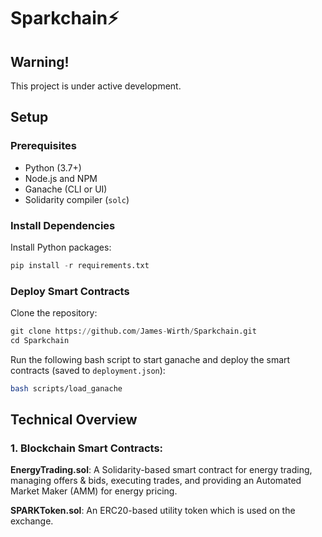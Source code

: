 # Sparkchain⚡

## Warning!

This project is under active development. 

## Setup

### Prerequisites

 - Python (3.7+)
 - Node.js and NPM
 - Ganache (CLI or UI)
 - Solidarity compiler (`solc`)

### Install Dependencies

Install Python packages:

```python
pip install -r requirements.txt
```

### Deploy Smart Contracts

Clone the repository:

```python
git clone https://github.com/James-Wirth/Sparkchain.git
cd Sparkchain
```

Run the following bash script to start ganache and deploy the smart contracts (saved to `deployment.json`):

```bash
bash scripts/load_ganache
```


## Technical Overview

### 1. Blockchain Smart Contracts:

**EnergyTrading.sol**: A Solidarity-based smart contract for energy trading, managing offers & bids, executing trades, and providing an Automated Market Maker (AMM) for energy pricing.

**SPARKToken.sol**: An ERC20-based utility token which is used on the exchange.





